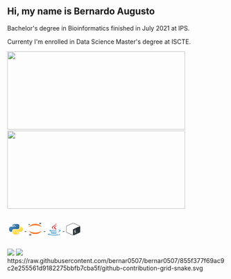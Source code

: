 ## Hi, my name is Bernardo Augusto
Bachelor's degree in Bioinformatics finished in July 2021 at IPS.

Currenty I'm enrolled in Data Science Master's degree at ISCTE.




    
    
<div>
  <a href="https://github.com/bernar0507">
  <img height="180em" width=410 src="https://github-readme-stats.vercel.app/api?username=bernar0507&show_icons=true&theme=tokyonight&include_all_commits=true&count_private=true"/>

      
      
  <img height="180em" width=410 src="https://github-readme-stats.vercel.app/api/top-langs/?username=bernar0507&layout=compact&langs_count=7&theme=tokyonight"/>
</div>
    
##
    
 <div style="display: inline_block"><pt>
  <img align="center" alt="bernar-Python" height="30" width="40" src="https://raw.githubusercontent.com/devicons/devicon/master/icons/python/python-original.svg">
  <img align="center" alt="bernar-Jupyter" height="30" width="40" src="https://github.com/devicons/devicon/blob/master/icons/jupyter/jupyter-original.svg">
  <img align="center" alt="bernar-Ts" height="30" width="40" src="https://github.com/devicons/devicon/blob/master/icons/java/java-original.svg">
  <img align="center" alt="bernar-shell" height="30" width="40" src="https://github.com/devicons/devicon/blob/master/icons/bash/bash-original.svg">
</div>
  
 ##    
 
<div> 
  <a href = "mailto:b.augusto5@outlook.com"><img src="https://img.shields.io/badge/Microsoft_Outlook-0078D4?style=for-the-badge&logo=microsoft-outlook&logoColor=white" target="_blank"></a>
  <a href="https://www.linkedin.com/in/bernar0507" target="_blank"><img src="https://img.shields.io/badge/-LinkedIn-%230077B5?style=for-the-badge&logo=linkedin&logoColor=white" target="_blank"></a> 

</div>
     
   <div>   
       https://raw.githubusercontent.com/bernar0507/bernar0507/855f377f69ac9c2e255561d9182275bbfb7cba5f/github-contribution-grid-snake.svg
    
</div>
